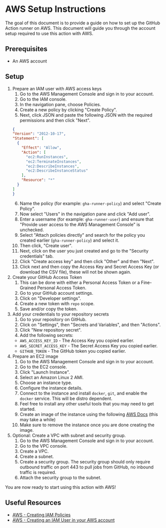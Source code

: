 # AWS Setup Instructions
The goal of this document is to provide a guide on how to set up the GitHub Action runner on AWS. This document will guide you through the account setup required to use this action with AWS.

## Prerequisites
- An AWS account

## Setup
1. Prepare an IAM user with AWS access keys
    1. Go to the AWS Management Console and sign in to your account.
    2. Go to the IAM console.
    3. In the navigation pane, choose Policies.
    4. Create a new policy by clicking "Create Policy".
    5. Next, click JSON and paste the following JSON with the required permissions and then click "Next".
      ```json
    {
      "Version": "2012-10-17",
      "Statement": [
        {
          "Effect": "Allow",
          "Action": [
            "ec2:RunInstances",
            "ec2:TerminateInstances",
            "ec2:DescribeInstances",
            "ec2:DescribeInstanceStatus"
          ],
          "Resource": "*"
        }
      ]
    }
      ```
    6. Name the policy (for example: `gha-runner-policy`) and select "Create Policy".
    7. Now select "Users" in the navigation pane and click "Add user".
    8. Enter a username (for example: `gha-runner-user`) and ensure that "Provide user access to the AWS Management Console" is unchecked.
    9. Select "Attach policies directly" and search for the policy you created earlier (`gha-runner-policy`) and select it.
    10. Then click, "Create user".
    11. Next, click on the user you just created and go to the "Security credentials" tab.
    12. Click "Create access key" and then click "Other" and then "Next".
    13. Click next and then copy the Access Key and Secret Access Key (or download the CSV file), these will not be shown again.
2. Create your GitHub Access Token
    1. This can be done with either a Personal Access Token or a Fine-Grained Personal Access Token.
    2. Go to your GitHub account settings.
    3. Click on "Developer settings".
    4. Create a new token with `repo` scope.
    5. Save and/or copy the token.
3. Add your credentials to your repository secrets
    1. Go to your repository on GitHub.
    2. Click on "Settings", then "Secrets and Variables", and then "Actions".
    3. Click "New repository secret".
    4. Add the following secrets:
      - `AWS_ACCESS_KEY_ID` - The Access Key you copied earlier.
      - `AWS_SECRET_ACCESS_KEY` - The Secret Access Key you copied earlier.
      - `GITHUB_TOKEN` - The GitHub token you copied earlier.
4. Prepare an EC2 image
    1. Go to the AWS Management Console and sign in to your account.
    2. Go to the EC2 console.
    3. Click "Launch Instance".
    4. Select an Amazon Linux 2 AMI.
    5. Choose an instance type.
    6. Configure the instance details.
    7. Connect to the instance and install `docker`, `git`, and enable the `docker` service. This will be distro dependent.
    8. Feel free to install any other useful tools that you may need to get started.
    9. Create an image of the instance using the following [AWS Docs](https://docs.aws.amazon.com/toolkit-for-visual-studio/latest/user-guide/tkv-create-ami-from-instance.html) (this may take a while)
    10. Make sure to remove the instance once you are done creating the image.
5. Optional: Create a VPC with subnet and security group.
    1. Go to the AWS Management Console and sign in to your account.
    2. Go to the VPC console.
    3. Create a VPC.
    4. Create a subnet.
    5. Create a security group. The security group should only require outbound traffic on port 443 to pull jobs from GitHub, no inbound traffic is required.
    6. Attach the security group to the subnet.

You are now ready to start using this action with AWS!

## Useful Resources
- [AWS - Creating IAM Policies](https://docs.aws.amazon.com/IAM/latest/UserGuide/access_policies_create.html)
- [AWS - Creating an IAM User in your AWS account](https://docs.aws.amazon.com/IAM/latest/UserGuide/id_users_create.html)
